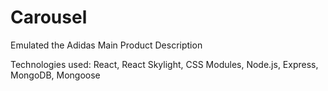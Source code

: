 # Carousel


Emulated the Adidas Main Product Description 

Technologies used:
React, React Skylight, CSS Modules, Node.js, Express, MongoDB, Mongoose
